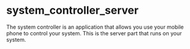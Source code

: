 # system_controller_server
The system controller is an application that allows you use your mobile phone to control your system.
This is the server part that runs on your system.
